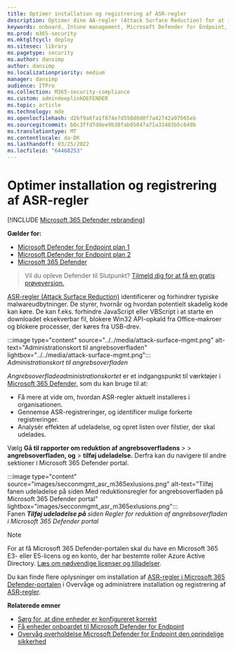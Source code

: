 ```yaml
---
title: Optimer installation og registrering af ASR-regler
description: Optimer dine AA-regler (Attack Surface Reduction) for at identificere og forhindre typiske malwareudbytninger.
keywords: onboard, Intune management, Microsoft Defender for Endpoint, Microsoft Defender, Windows Defender, reduktion af angrebsoverfladen, ASR, sikkerheds baseline
ms.prod: m365-security
ms.mktglfcycl: deploy
ms.sitesec: library
ms.pagetype: security
ms.author: dansimp
author: dansimp
ms.localizationpriority: medium
manager: dansimp
audience: ITPro
ms.collection: M365-security-compliance
ms.custom: admindeeplinkDEFENDER
ms.topic: article
ms.technology: mde
ms.openlocfilehash: d2bf9a6fa1f874e7d550d0d0f7a42742a07665eb
ms.sourcegitcommit: b0c3ffd7ddee9b30fab85047a71a31483b5c649b
ms.translationtype: MT
ms.contentlocale: da-DK
ms.lasthandoff: 03/25/2022
ms.locfileid: "64468253"
---
```

# <a name="optimize-asr-rule-deployment-and-detections"></a>Optimer installation og registrering af ASR-regler

[!INCLUDE [Microsoft 365 Defender rebranding](../../includes/microsoft-defender.md)]

**Gælder for:**
- [Microsoft Defender for Endpoint plan 1](https://go.microsoft.com/fwlink/p/?linkid=2154037)
- [Microsoft Defender for Endpoint plan 2](https://go.microsoft.com/fwlink/p/?linkid=2154037)
- [Microsoft 365 Defender](https://go.microsoft.com/fwlink/?linkid=2118804)

> Vil du opleve Defender til Slutpunkt? [Tilmeld dig for at få en gratis prøveversion.](https://www.microsoft.com/WindowsForBusiness/windows-atp?ocid=docs-wdatp-onboardconfigure-abovefoldlink)

[ASR-regler (Attack Surface Reduction)](./attack-surface-reduction.md) identificerer og forhindrer typiske malwareudbytninger. De styrer, hvornår og hvordan potentielt skadelig kode kan køre. De kan f.eks. forhindre JavaScript eller VBScript i at starte en downloadet eksekverbar fil, blokere Win32 API-opkald fra Office-makroer og blokere processer, der køres fra USB-drev.


:::image type="content" source="../../media/attack-surface-mgmt.png" alt-text="Administrationskort til angrebsoverfladen" lightbox="../../media/attack-surface-mgmt.png":::
<br>
*Administrationskort til angrebsoverfladen*

*Angrebsoverfladeadministrationskortet* er et indgangspunkt til værktøjer i <a href="https://go.microsoft.com/fwlink/p/?linkid=2077139" target="_blank">Microsoft 365 Defender,</a> som du kan bruge til at:

* Få mere at vide om, hvordan ASR-regler aktuelt installeres i organisationen.
* Gennemse ASR-registreringer, og identificer mulige forkerte registreringer.
* Analysér effekten af udeladelse, og opret listen over filstier, der skal udelades.

Vælg **Gå til rapporter om reduktion af angrebsoverfladens** \>  \> **angrebsoverfladen, og** \> **tilføj udeladelse.** Derfra kan du navigere til andre sektioner i Microsoft 365 Defender portal.

:::image type="content" source="images/secconmgmt_asr_m365exlusions.png" alt-text="Tilføj fanen udeladelse på siden Med reduktionsregler for angrebsoverfladen på Microsoft 365 Defender portal" lightbox="images/secconmgmt_asr_m365exlusions.png":::<br>
Fanen ***Tilføj udeladelse på** siden Regler for reduktion af angrebsoverfladen i Microsoft 365 Defender portal*

> [!NOTE]
> For at få Microsoft 365 Defender-portalen skal du have en Microsoft 365 E3- eller E5-licens og en konto, der har bestemte roller Azure Active Directory. [Læs om nødvendige licenser og tilladelser](/office365/securitycompliance/microsoft-security-and-compliance#required-licenses-and-permissions).

Du kan finde flere oplysninger om installation af <a href="https://go.microsoft.com/fwlink/p/?linkid=2077139" target="_blank">ASR-regler i Microsoft 365 Defender-portalen</a> i Overvåge og administrere installation og registrering af [ASR-regler](/office365/securitycompliance/monitor-devices#monitor-and-manage-asr-rule-deployment-and-detections).

**Relaterede emner**

* [Sørg for, at dine enheder er konfigureret korrekt](configure-machines.md)
* [Få enheder onboardet til Microsoft Defender for Endpoint](configure-machines-onboarding.md)
* [Overvåg overholdelse Microsoft Defender for Endpoint den oprindelige sikkerhed](configure-machines-security-baseline.md)
